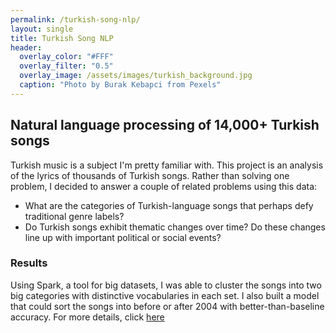 ```yaml
---
permalink: /turkish-song-nlp/
layout: single
title: Turkish Song NLP
header:
  overlay_color: "#FFF"
  overlay_filter: "0.5"
  overlay_image: /assets/images/turkish_background.jpg
  caption: "Photo by Burak Kebapci from Pexels"
---
```


## Natural language processing of 14,000+ Turkish songs  
Turkish music is a subject I'm pretty familiar with. This project is an analysis of the lyrics of thousands of Turkish songs. Rather than solving one problem, I decided to answer a couple of related problems using this data:  
- What are the categories of Turkish-language songs that perhaps defy traditional genre labels?  
- Do Turkish songs exhibit thematic changes over time? Do these changes line up with important political or social events?  

### Results
Using Spark, a tool for big datasets, I was able to cluster the songs into two big categories with distinctive vocabularies in each set. I also built a model that could sort the songs into before or after 2004 with better-than-baseline accuracy. For more details, click [here](https://github.com/jonwithers/turkish_song_nlp)
